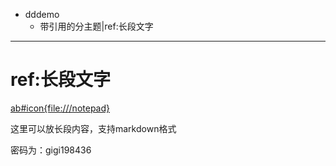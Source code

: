 - dddemo
	- 带引用的分主题|ref:长段文字
	

***


# ref:长段文字


[ab#icon{file:///notepad}](cmdp://dir)

这里可以放长段内容，支持markdown格式 

密码为：gigi198436